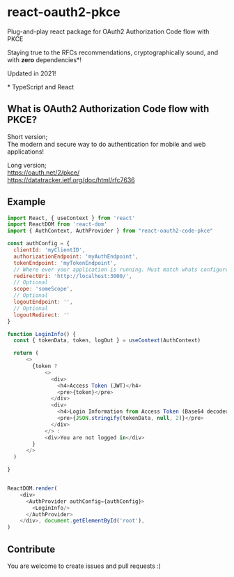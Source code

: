# react-oauth2-pkce

Plug-and-play react package for OAuth2 Authorization Code flow with PKCE

Staying true to the RFCs recommendations, cryptographically sound, and with __zero__ dependencies*!  

Updated in 2021!

\* TypeScript and React

## What is OAuth2 Authorization Code flow with PKCE?

Short version;  
The modern and secure way to do authentication for mobile and web applications!

Long version;  
<https://oauth.net/2/pkce/>  
<https://datatracker.ietf.org/doc/html/rfc7636>

## Example

```javascript
import React, { useContext } from 'react'
import ReactDOM from 'react-dom'
import { AuthContext, AuthProvider } from "react-oauth2-code-pkce"

const authConfig = {
  clientId: 'myClientID',
  authorizationEndpoint: 'myAuthEndpoint',
  tokenEndpoint: 'myTokenEndpoint',
  // Where ever your application is running. Must match whats configured in authorization server
  redirectUri: 'http://localhost:3000/',
  // Optional
  scope: 'someScope',
  // Optional
  logoutEndpoint: '',
  // Optional
  logoutRedirect: ''
}

function LoginInfo() {
  const { tokenData, token, logOut } = useContext(AuthContext)

  return (
      <>
        {token ?
            <>
              <div>
                <h4>Access Token (JWT)</h4>
                <pre>{token}</pre>
              </div>
              <div>
                <h4>Login Information from Access Token (Base64 decoded JWT)</h4>
                <pre>{JSON.stringify(tokenData, null, 2)}</pre>
              </div>
            </> :
            <div>You are not logged in</div>
        }
      </>
  )

}


ReactDOM.render(
    <div>
      <AuthProvider authConfig={authConfig}>
        <LoginInfo/>
      </AuthProvider>
    </div>, document.getElementById('root'),
)
```

## Contribute

You are welcome to create issues and pull requests :)
